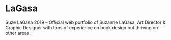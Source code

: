 # LaGasa
Suze LaGasa 2019 – Official web portfolio of Suzanne LaGasa, Art Director &amp; Graphic Designer with tons of experience on book design but thriving on other areas.
